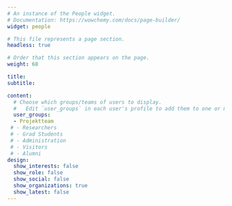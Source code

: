 ```yaml
---
# An instance of the People widget.
# Documentation: https://wowchemy.com/docs/page-builder/
widget: people

# This file represents a page section.
headless: true

# Order that this section appears on the page.
weight: 68

title: 
subtitle:

content:
  # Choose which groups/teams of users to display.
  #   Edit `user_groups` in each user's profile to add them to one or more of these groups.
  user_groups:
  - Projektteam
 # - Researchers
 # - Grad Students
 # - Administration
 # - Visitors
 # - Alumni
design:
  show_interests: false
  show_role: false
  show_social: false
  show_organizations: true
  show_latest: false
---
```


